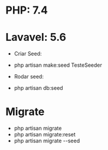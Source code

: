 # PHP: 7.4
# Lavavel: 5.6


- Criar Seed:
- php artisan make:seed TesteSeeder

- Rodar seed:
- php artisan db:seed

# Migrate
- php artisan migrate
- php artisan migrate:reset
- php artisan migrate --seed